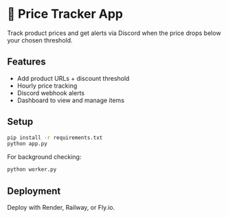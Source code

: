 # 💸 Price Tracker App

Track product prices and get alerts via Discord when the price drops below your chosen threshold.

## Features

- Add product URLs + discount threshold
- Hourly price tracking
- Discord webhook alerts
- Dashboard to view and manage items

## Setup

```bash
pip install -r requirements.txt
python app.py
```

For background checking:

```bash
python worker.py
```

## Deployment

Deploy with Render, Railway, or Fly.io.
